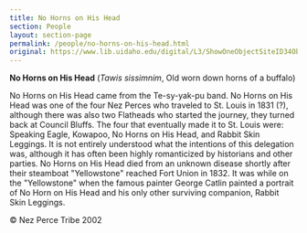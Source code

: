 ```yaml
---
title: No Horns on His Head
section: People
layout: section-page
permalink: /people/no-horns-on-his-head.html
original: https://www.lib.uidaho.edu/digital/L3/ShowOneObjectSiteID34ObjectID218.html
---
```


**No Horns on His Head** (_Tawis sissimnim_, Old worn down horns of a buffalo)

No Horns on His Head came from the Te-sy-yak-pu band. No Horns on His Head was one of the four Nez Perces who traveled to St. Louis in 1831 (?), although there was also two Flatheads who started the journey, they turned back at Council Bluffs. The four that eventually made it to St. Louis were: Speaking Eagle, Kowapoo, No Horns on His Head, and Rabbit Skin Leggings. It is not entirely understood what the intentions of this delegation was, although it has often been highly romanticized by historians and other parties. No Horns on His Head died from an unknown disease shortly after their steamboat "Yellowstone" reached Fort Union in 1832. It was while on the "Yellowstone" when the famous painter George Catlin painted a portrait of No Horn on His Head and his only other surviving companion, Rabbit Skin Leggings.

© Nez Perce Tribe 2002
